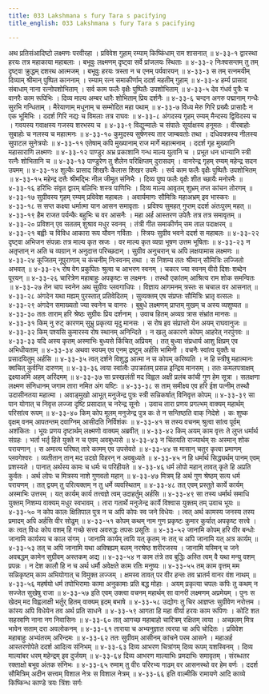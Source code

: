 ```yaml
---
title: 033 Lakshmana s fury Tara s pacifying
title_english: 033 Lakshmana s fury Tara s pacifying

---
```

<div class="audioEmbed"  caption="श्रीराम-हरिसीताराममूर्ति-घनपाठिभ्यां वचनम्" src="https://archive.org/download/Ramayana-recitation-Sriram-harisItArAmamUrti-Ghanapaati-v2/Kanda_4/Kanda_4_KSK-033-Tharaya_Lakshmana_Prasadhanam.mp3"></div>
अथ प्रतिसंआदिष्टो लक्ष्मणः परवीरहा ।  
प्रविवेश गुहाम् रम्याम् किष्किंधाम् राम शासनात् ॥ ४-३३-१  
द्वारस्था हरयः तत्र महाकाया महाबलाः ।  
बभूवुः लक्ष्मणम् दृष्ट्वा सर्वे प्रांजलयः स्थिताः ॥ ४-३३-२  
निःश्वसन्तम् तु तम् दृष्ट्वा क्रुद्धम् दशरथ आत्मजम् ।  
बभूवुः हरयः त्रस्ता न च एनम् पर्यवारयन् ॥ ४-३३-३  
स तम् रत्नमयीम् दिव्याम् श्रीमान् पुष्पित काननाम् ।  
रम्याम् रत्न समाकीर्णाम् ददर्श महतीम् गुहाम् ॥ ४-३३-४  
हर्म्य प्रासाद संबाधाम् नाना रत्नोपशोभिताम् ।  
सर्व काम फलैः वृक्षैः पुष्पितैः उपशोभिताम् ॥ ४-३३-५  
देव गंधर्व पुत्रैः च वानरैः काम रूपिभिः ।  
दिव्य माल्य अम्बर धारैः शोभिताम् प्रिय दर्शनैः ॥ ४-३३-६  
चन्दन अगरु पद्मानाम् गन्धैः सुरभि गन्धिताम् ।  
मैरेयाणाम् मधूनाम् च सम्मोदित महा पथाम् ॥ ४-३३-७  
विंध्य मेरु गिरि प्रख्यैः प्रासादैः न एक भूमिभिः ।  
ददर्श गिरि नद्यः च विमलाः तत्र राघवः ॥ ४-३३-८  
अंगदस्य गृहम् रम्यम् मैन्दस्य द्विविदस्य च ।  
गवयस्य गवाक्षस्य गजस्य शरभस्य च ॥ ४-३३-९  
विद्युन्मालेः च संपातेः सूर्याक्षस्य हनूमतः ।  
वीरबाहोः सुबाहोः च नलस्य च महात्मनः ॥ ४-३३-१०  
कुमुदस्य सुषेणस्य तार जाम्बवतोः तथा ।  
दधिवक्त्रस्य नीलस्य सुपाटल सुनेत्रयोः ॥ ४-३३-११  
एतेषाम् कपि मुख्यानाम् राज मार्गे महात्मनाम् ।  
ददर्श गृह मुख्यानि महासाराणि लक्ष्मणः ॥ ४-३३-१२  
पाण्डुर अभ्र प्रकाशानि गन्ध माल्य युतानि च ।  
प्रभूत धन धान्यानि स्त्री रत्नैः शोभितानि च ॥ ४-३३-१३  
पाण्डुरेण तु शैलेन परिक्षिप्तम् दुरासदम् ।  
वानरेन्द्र गृहम् रम्यम् महेन्द्र सदन उपमम् ॥ ४-३३-१४  
शुल्कैः प्रासाद शिखरैः कैलास शिखर उपमैः ।  
सर्व काम फलैः वृक्षैः पुष्पितैः उपशोभितम् ॥ ४-३३-१५  
महेन्द्र दत्तैः श्रीमद्भिः नील जीमूत संनिभैः ।  
दिव्य पुष्प फलैः वृक्षैः शीत च्छायैः मनोरमैः ॥ ४-३३-१६  
हरिभिः संवृत द्वारम् बलिभिः शस्त्र पाणिभिः ।  
दिव्य माल्य आवृतम् शुभ्रम् तप्त कांचन तोरणम् ॥ ४-३३-१७  
सुग्रीवस्य गृहम् रम्यम् प्रविवेश महाबलः ।  
अवार्यमाणः सौमित्रिः महाअभ्रम् इव भास्करः ॥ ४-३३-१८  
स सप्त कक्ष्या धर्मात्मा यान आसन समावृताः ।  
प्रविश्य सुमहत् गुप्तम् ददर्श अंतःपुरम् महत् ॥ ४-३३-१९  
हैम राजत पर्यन्कैः बहुभिः च वर आसनैः ।  
महा अर्ह आस्तरण उपेतैः तत्र तत्र समावृतम् ॥ ४-३३-२०  
प्रविशन् एव सततम् शुश्राव मधुर स्वनम् ।  
तंत्री गीत समाकीर्णम् सम ताल पदाक्षरम् ॥ ४-३३-२१  
बह्वीः च विविध आकारा रूप यौवन गर्विताः ।  
स्त्रियः सुग्रीव भवने ददर्श स महाबलः ॥ ४-३३-२२  
दृष्ट्वा अभिजन संपन्नाः तत्र माल्य कृत स्रजः ।  
वर माल्य कृत व्यग्रा भूषण उत्तम भूषिताः ॥ ४-३३-२३  
न अतृप्तान् न अति च व्यग्रान् न अनुदात्त परिच्छदान् ।  
सुग्रीव अनुचरान् च अपि लक्षयामास लक्ष्मणः ॥ ४-३३-२४  
कूजितम् नूपुराणाम् च कंचनीम् निःस्वनम् तथा ।  
स निशम्य ततः श्रीमान् सौमित्रिः लज्जितो अभवत् ॥ ४-३३-२५  
रोष वेग प्रकुपितः श्रुत्वा च आभरण स्वनम् ।  
चकार ज्या स्वनम् वीरो दिशः शब्देन पूरयन् ॥ ४-३३-२६  
चारित्रेण महाबाहुः अपकृष्टः स लक्ष्मनः ।  
तस्थौ एकांतम् आश्रित्य राम शोक समन्वितः ॥ ४-३३-२७  
तेन चाप स्वनेन अथ सुग्रीवः प्लवगाधिपः ।  
विज्ञाय आगमनम् त्रस्तः स चचाल वर आसनात् ॥ ४-३३-२८  
अंगदेन यथा मह्यम् पुरस्तात् प्रतिवेदितम् ।  
सुव्यक्तम् एष संप्रप्तः सौमित्रिः भ्रातृ वत्सलः ॥ ४-३३-२९  
अंगदेन समाख्यतो ज्या स्वनेन च वानरः ।  
बुबुधे लक्ष्मणम् प्राप्तम् मुखम् च अस्य व्यशुष्यत ॥ ४-३३-३०  
ततः ताराम् हरि श्रेष्ठः सुग्रीवः प्रिय दर्शनाम् ।  
उवाच हितम् अव्यग्र त्रास संभ्रांत मानसः ॥ ४-३३-३१  
किम् नु रुट् कारणम् सुभ्रु प्रकृत्या मृदु मानसः ।  
स रोष इव संप्राप्तो येन अयम् राघवानुजः ॥ ४-३३-३२  
किम् पश्यसि कुमारस्य रोष स्थानम् अनिन्दिते ।  
न खलु अकारणे कोपम् आहरेत् नरपुंगवः ॥ ४-३३-३३  
यदि अस्य कृतम् अस्माभिः बुध्यसे किंचित् अप्रियम् ।  
तत् बुध्या संप्रधार्य आशु क्षिप्रम् एव अभिधीयताम् ॥ ४-३३-३४  
अथवा स्वयम् एव एनम् द्रष्टुम् अर्हसि भामिनी ।  
वचनैः स्वांत्व युक्तैः च प्रसादयितुम् अर्हसि ॥ ४-३३-३५  
त्वत् दर्शने विशुद्ध आत्मा न स कोपम् करिष्यति ।  
न हि स्त्रीषु महात्मानः क्वचित् कुर्वन्ति दारुणम् ॥ ४-३३-३६  
त्वया स्वांत्वैः उपक्रांतम् प्रसन्न इन्द्रिय मानसम् ।  
ततः कमलपत्राक्षम् द्रक्ष्याअमि अहम् अरिंदमम् ॥ ४-३३-३७  
सा प्रस्खलंती मद विह्वल अक्षी  
प्रलंब कांची गुण हेम सूत्रा ।  
सलक्षणा लक्ष्मण संनिधानम्  
जगाम तारा नमित अंग यष्टिः ॥ ४-३३-३८  
स ताम् समीक्ष्य एव हरि ईश पत्नीम्  
तस्थौ उदासीनतया महात्मा ।  
अवाङ्मुखो आभूत् मनुजेन्द्र पुत्रः  
स्त्री सन्निकर्षात् विनिवृत्त कोपम् ॥ ४-३३-३९  
सा पान योगात् च निवृत्त लज्जा  
दृष्टि प्रसादात् च नरेन्द्र सूनोः ।  
उवाच तारा प्रणय प्रगल्भम्  
वाक्यम् महार्थम् परिसांत्व रूपम् ॥ ४-३३-४०  
किम् कोप मूलम् मनुजेन्द्र पुत्र  
कः ते न सन्तिष्ठति वाक् निदेशे ।  
कः शुष्क वृक्षम् वनम् आपतन्तम्  
दवाग्निम् आसीदति निर्विशंकः ॥ ४-३३-४१  
स तस्य वचनम् श्रुत्वा सांत्व पूर्वम् अशंकितः ।  
भूयः प्रणय दृष्टार्थम् लक्ष्मणो वाक्यम् अब्रवीत् ॥ ४-३३-४२  
किम् अयम् काम वृत्तः ते लुप्त धर्मार्थ संग्रहः ।  
भर्ता भर्तृ हिते युक्ते न च एवम् अवबुध्यसे ॥ ४-३३-४३  
न चिंतयति राज्यार्थम् सः अस्मान् शोक परायणान् ।  
स अमात्य परिषत् तारे कामम् एव उपसेवते ॥ ४-३३-४४  
स मासान् चतुर कृत्वा प्रमाणम् प्लवगेश्वरः ।  
व्यतीतान् तान् मद उदग्रो विहरन् न अवबुध्यते ॥ ४-३३-४५  
न हि धर्मार्थ सिद्ध्यर्थम् पानम् एवम् प्रशस्यते ।  
पानात् अर्थस्य कामः च धर्मः च परिहीयते ॥ ४-३३-४६  
धर्म लोपो महान् तावत् कृते हि अप्रति कुर्वतः ।  
अर्थ लोपः च मित्रस्य नाशे गुणवतो महान् ॥ ४-३३-४७  
मित्रम् हि अर्थ गुण श्रेष्ठम् सत्य धर्म परायणम् ।  
तत् द्वयम् तु परित्यक्तम् न तु धर्मे व्यवस्थितम् ॥ ४-३३-४८  
तत् एवम् प्रस्तुते कार्ये कार्यम् अस्माभिः उत्तरम् ।  
यत् कार्यम् कार्य तत्त्वज्ञे त्वम् उदाहर्तुम् अर्हसि ॥ ४-३३-४९  
सा तस्य धर्मार्थ समाधि युक्तम्  
निशम्य वाक्यम् मधुर स्वभावम् ।  
तारा गतार्थे मनुजेन्द्र कार्ये  
विश्वास युक्तम् तम् उवाच भूयः ॥ ४-३३-५०  
न कोप कालः क्षितिपाल पुत्र  
न च अपि कोपः स्व जने विधेयः ।  
त्वत् अर्थ कामस्य जनस्य तस्य  
प्रमादम् अपि अर्हसि वीर सोढुम् ॥ ४-३३-५१  
कोपम् कथम् नाम गुण प्रकृष्टः  
कुमार कुर्यात् अपकृष्ट सत्त्वे ।  
कः त्वत् विधः कोप वशम् हि गच्छे  
सत्त्व अवरुद्धः तपसः प्रसूतिः ॥ ४-३३-५२  
जानामि कोपम् हरि वीर बन्धोः  
जानामि कार्यस्य च काल संगम् ।  
जानामि कार्यम् त्वयि यत् कृतम् नः  
तत् च अपि जानामि यत् अत्र कार्यम् ॥ ४-३३-५३  
तत् च अपि जानामि यथा अविषह्यम्  
बलम् नरश्रेष्ठ शरीरजस्य ।  
जानामि यस्मिन् च जने अवबद्धम्  
कामेन सुग्रीवम् अस्तकम् अद्य ॥ ४-३३-५४  
न काम तंत्रे तव बुद्धिः अस्ति  
त्वम् वै यथा मन्यु वशम् प्रपन्नः ।  
न देश कालौ हि न च अर्थ धर्मौ  
अवेक्षते काम रतिः मनुष्यः ॥ ४-३३-५५  
तम् काम वृत्तम् मम सन्निकृष्टम्  
काम अभियोगात् च विमुक्त लज्जम् ।  
क्षमस्व तावत् पर वीर हन्तः  
तव भ्रातर्म वानर वंश नाथम् ॥ ४-३३-५६  
महर्षयो धर्म तपोभिरामाः  
कामा अनुकामाः प्रति बद्ध मोहाः ।  
अयम् प्रकृत्या चपलः कपिः तु  
कथम् न सज्जेत सुखेषु राजा ॥ ४-३३-५७  
इति एवम् उक्त्वा वचनम् महार्थम्  
सा वानरी लक्ष्मणम् अप्रमेयम् ।  
पुनः स खेदम् मद विह्वलाक्षी  
भर्तुर् हितम् वाक्यम् इदम् बभाषे ॥ ४-३३-५८  
उद्योगः तु चिर आज्ञप्तः सुग्रीवेण नरोत्तम ।  
कांस्य अपि विधेयेन तव अर्थ प्रति साधने ॥ ४-३३-५९  
आगता हि महा वीर्या हरयः काम रूपिणः ।  
कोटि शत सहस्राणि नाना नग निवासिनः ॥ ४-३३-६०  
तत् आगच्छ महाबाहो चारित्रम् रक्षितम् त्वया ।  
अच्छलम् मित्र भावेन सताम् दरा अवलोकनम् ॥ ४-३३-६१  
ताराया च अभ्यनुज्ञात त्वरया चा अपि चोदितः ।  
प्रविवेश महाबाहुः अभ्यंतरम् अरिन्दमः ॥ ४-३३-६२  
ततः सुग्रीवम् आसीनम् कांचने परम आसने ।  
महाअर्ह आस्तरणोपेते ददर्श आदित्य संनिभम् ॥ ४-३३-६३  
दिव्य आभरण चित्रांगम् दिव्य रूपम् यशस्विनम् ।  
दिव्य माल्यांबर धरम् महेन्द्रम् इव दुर्जयम् ॥ ४-३३-६४  
दिव्य आभरण माल्याभिः प्रमदाभिः समावृतम् ।  
संरब्धतर रक्ताक्षो बभूव अंतक संनिभः ॥ ४-३३-६५  
रुमाम् तु वीरः परिरभ्य गाढम्  
वर आसनस्थो वर हेम वर्णः ।  
ददर्श सौमित्रिम् अदीन सत्त्वम्  
विशाल नेत्रः स विशाल नेत्रम् ॥ ४-३३-६६  
इति वाल्मीकि रामायणे आदि काव्ये किष्किन्ध काण्डे त्रयः त्रिंशः सर्गः